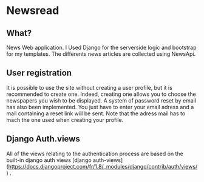 # Newsread 

## What? 
News Web application. I Used Django for the serverside logic and bootstrap for my templates. 
The differents news articles are collected using NewsApi.

## User registration
It is possible to use the site without creating a user profile, but it is recommended to create one. Indeed, creating one allows you to choose the newspapers you wish to be displayed.
A system of password reset by email has also been implemented. You just have to enter your email adress and a mail containing a reset link will be sent. Note that the adress mail has to mach the one used when creating your profile. 

## Django Auth.views
All of the views relating to the authentication process are based on the built-in django auth views [django auth-views] (https://docs.djangoproject.com/fr/1.8/_modules/django/contrib/auth/views/) .
